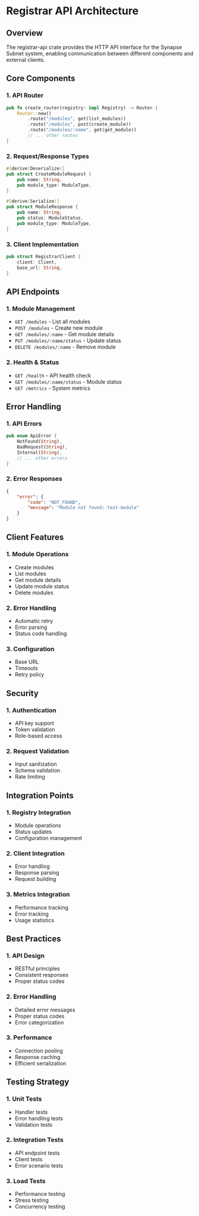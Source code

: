 # Registrar API Architecture

## Overview
The registrar-api crate provides the HTTP API interface for the Synapse Subnet system, enabling communication between different components and external clients.

## Core Components

### 1. API Router
```rust
pub fn create_router(registry: impl Registry) -> Router {
    Router::new()
        .route("/modules", get(list_modules))
        .route("/modules", post(create_module))
        .route("/modules/:name", get(get_module))
        // ... other routes
}
```

### 2. Request/Response Types
```rust
#[derive(Deserialize)]
pub struct CreateModuleRequest {
    pub name: String,
    pub module_type: ModuleType,
}

#[derive(Serialize)]
pub struct ModuleResponse {
    pub name: String,
    pub status: ModuleStatus,
    pub module_type: ModuleType,
}
```

### 3. Client Implementation
```rust
pub struct RegistrarClient {
    client: Client,
    base_url: String,
}
```

## API Endpoints

### 1. Module Management
- `GET /modules` - List all modules
- `POST /modules` - Create new module
- `GET /modules/:name` - Get module details
- `PUT /modules/:name/status` - Update status
- `DELETE /modules/:name` - Remove module

### 2. Health & Status
- `GET /health` - API health check
- `GET /modules/:name/status` - Module status
- `GET /metrics` - System metrics

## Error Handling

### 1. API Errors
```rust
pub enum ApiError {
    NotFound(String),
    BadRequest(String),
    Internal(String),
    // ... other errors
}
```

### 2. Error Responses
```json
{
    "error": {
        "code": "NOT_FOUND",
        "message": "Module not found: test-module"
    }
}
```

## Client Features

### 1. Module Operations
- Create modules
- List modules
- Get module details
- Update module status
- Delete modules

### 2. Error Handling
- Automatic retry
- Error parsing
- Status code handling

### 3. Configuration
- Base URL
- Timeouts
- Retry policy

## Security

### 1. Authentication
- API key support
- Token validation
- Role-based access

### 2. Request Validation
- Input sanitization
- Schema validation
- Rate limiting

## Integration Points

### 1. Registry Integration
- Module operations
- Status updates
- Configuration management

### 2. Client Integration
- Error handling
- Response parsing
- Request building

### 3. Metrics Integration
- Performance tracking
- Error tracking
- Usage statistics

## Best Practices

### 1. API Design
- RESTful principles
- Consistent responses
- Proper status codes

### 2. Error Handling
- Detailed error messages
- Proper status codes
- Error categorization

### 3. Performance
- Connection pooling
- Response caching
- Efficient serialization

## Testing Strategy

### 1. Unit Tests
- Handler tests
- Error handling tests
- Validation tests

### 2. Integration Tests
- API endpoint tests
- Client tests
- Error scenario tests

### 3. Load Tests
- Performance testing
- Stress testing
- Concurrency testing
